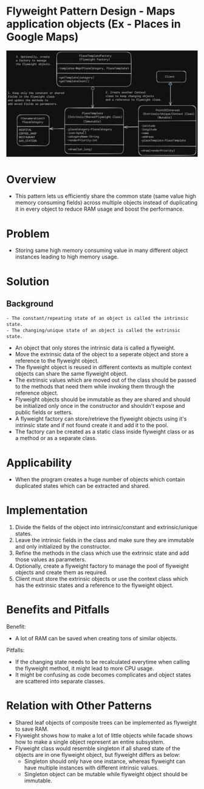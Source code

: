 # Flyweight Pattern Design - Maps application objects (Ex - Places in Google Maps)
![Flyweight Pattern](Flyweight.png)

# Overview
- This pattern lets us efficiently share the common state (same value high memory consuming fields) across multiple objects instead of duplicating it in every object to reduce RAM usage and boost the performance.

# Problem
- Storing same high memory consuming value in many different object instances leading to high memory usage.

# Solution
## Background
    - The constant/repeating state of an object is called the intrinsic state.
    - The changing/unique state of an object is called the extrinsic state.
- An object that only stores the intrinsic data is called a flyweight.
- Move the extrinsic data of the object to a seperate object and store a reference to the flyweight object.
- The flyweight object is reused in different contexts as multiple context objects can share the same flyweight object.
- The extrinsic values which are moved out of the class should be passed to the methods that need them while invoking them through the reference object.
- Flyweight objects should be immutable as they are shared and should be initialized only once in the constructor and shouldn't expose and public fields or setters.
- A flyweight factory can store/retrieve the flyweight objects using it's intrinsic state and if not found create it and add it to the pool.
- The factory can be created as a static class inside flyweight class or as a method or as a separate class.

# Applicability
- When the program creates a huge number of objects which contain duplicated states which can be extracted and shared.

# Implementation
1. Divide the fields of the object into intrinsic/constant and extrinsic/unique states.
2. Leave the intrinsic fields in the class and make sure they are immutable and only initialized by the constructor.
3. Refine the methods in the class which use the extrinsic state and add those values as parameters.
4. Optionally, create a flyweight factory to manage the pool of flyweight objects and create them as required.
5. Client must store the extrinsic objects or use the context class which has the extrinsic states and a reference to the flyweight object. 

# Benefits and Pitfalls
Benefit:
- A lot of RAM can be saved when creating tons of similar objects.

Pitfalls:
- If the changing state needs to be recalculated everytime when calling the flyweight method, it might lead to more CPU usage.
- It might be confusing as code becomes complicates and object states are scattered into separate classes.

# Relation with Other Patterns
- Shared leaf objects of composite trees can be implemented as flyweight to save RAM.
- Flyweight shows how to make a lot of little objects while facade shows how to make a single object represent an entire subsystem.
- Flyweight class would resemble singleton if all shared state of the objects are in one flyweight object, but flyweight differs as below:
    - Singleton should only have one instance, whereas flyweight can have multiple instances with different intrinsic values.
    - Singleton object can be mutable while flyweight object should be immutable.
